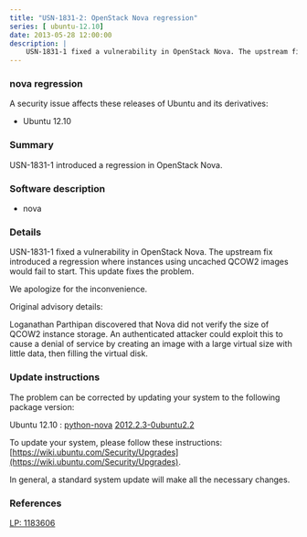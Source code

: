 ```yaml
---
title: "USN-1831-2: OpenStack Nova regression"
series: [ ubuntu-12.10]
date: 2013-05-28 12:00:00
description: |
    USN-1831-1 fixed a vulnerability in OpenStack Nova. The upstream fix introduced a regression where instances using uncached QCOW2 images would fail to start. This update fixes the problem.
--- 
```

 
 


### nova regression

A security issue affects these releases of Ubuntu and its derivatives:

* Ubuntu 12.10

### Summary

USN-1831-1 introduced a regression in OpenStack Nova. 

### Software description

* nova 

### Details

USN-1831-1 fixed a vulnerability in OpenStack Nova. The upstream fix introduced a regression where instances using uncached QCOW2 images would fail to start. This update fixes the problem.

We apologize for the inconvenience.

Original advisory details:

 Loganathan Parthipan discovered that Nova did not verify the size of QCOW2 instance storage. An authenticated attacker could exploit this to cause a denial of service by creating an image with a large virtual size with little data, then filling the virtual disk. 

### Update instructions

The problem can be corrected by updating your system to the following package version:

Ubuntu 12.10
 : [python-nova](https://launchpad.net/ubuntu/+source/nova) <span> [2012.2.3-0ubuntu2.2](https://launchpad.net/ubuntu/+source/nova/2012.2.3-0ubuntu2.2) </span> 

To update your system, please follow these instructions: [https://wiki.ubuntu.com/Security/Upgrades](https://wiki.ubuntu.com/Security/Upgrades).

In general, a standard system update will make all the necessary changes. 

### References

 
 [LP: 1183606](https://launchpad.net/bugs/1183606)
 

